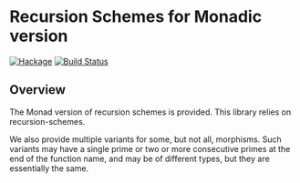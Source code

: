 # Recursion Schemes for Monadic version

[![Hackage](https://img.shields.io/hackage/v/monadic-recursion-schemes.svg)](https://hackage.haskell.org/package/monadic-recursion-schemes) [![Build Status](https://secure.travis-ci.org/cutsea110/monadic-recursion-schemes.png?branch=master)](http://travis-ci.org/cutsea110/monadic-recursion-schemes)

## Overview

The Monad version of recursion schemes is provided.
This library relies on recursion-schemes.

We also provide multiple variants for some, but not all, morphisms.
Such variants may have a single prime or two or more consecutive primes at the end of the function name, and may be of different types, but they are essentially the same.


